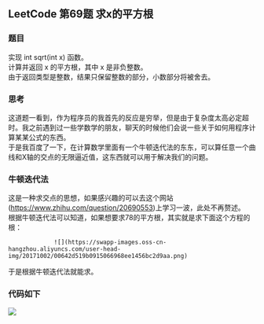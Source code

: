 ## LeetCode 第69题 求x的平方根

### 题目
实现 int sqrt(int x) 函数。  
计算并返回 x 的平方根，其中 x 是非负整数。  
由于返回类型是整数，结果只保留整数的部分，小数部分将被舍去。  

### 思考
这道题一看到，作为程序员的我首先的反应是穷举，但是由于复杂度太高必定超时。我之前遇到过一些学数学的朋友，聊天的时候他们会说一些关于如何用程序计算某某公式的东西。  
于是我百度了一下，在计算数学里面有一个牛顿迭代法的东东，可以算任意一个曲线和X轴的交点的无限逼近值，这东西就可以用于解决我们的问题。

### 牛顿迭代法
这是一种求交点的思想，如果感兴趣的可以去这个网站(https://www.zhihu.com/question/20690553)上学习一波，此处不再赘述。  
根据牛顿迭代法可以知道，如果想要求78的平方根，其实就是求下面这个方程的根：

                 ![](https://swapp-images.oss-cn-hangzhou.aliyuncs.com/user-head-img/20171002/00642d519b0915066968ee1456bc2d9aa.png)

于是根据牛顿迭代法就能求。

### 代码如下
![](https://swapp-images.oss-cn-hangzhou.aliyuncs.com/user-head-img/20170801/20170801%3A018caacc013fa75dc54acafefe8acfd00.png)
